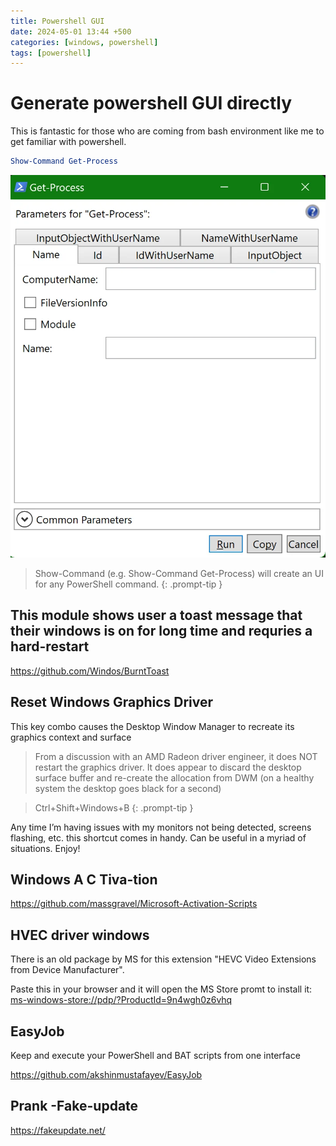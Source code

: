 ```yaml
---
title: Powershell GUI
date: 2024-05-01 13:44 +500
categories: [windows, powershell]
tags: [powershell]
---
```


# Generate powershell GUI directly 

This is fantastic for those who are coming from bash environment like me to get familiar with powershell.

```powershell
Show-Command Get-Process
```
![PowershellGUI](/assets/powershellgui.webp)

> Show-Command <any cmdlet> (e.g. Show-Command Get-Process) will create an UI for any PowerShell command.
{: .prompt-tip }

## This module shows user a toast message that their windows is on for long time and requries a hard-restart

<https://github.com/Windos/BurntToast>

## Reset Windows Graphics Driver

This key combo causes the Desktop Window Manager to recreate its graphics context and surface

>  From a discussion with an AMD Radeon driver engineer, it does NOT restart the graphics driver. It does appear to discard the desktop surface buffer and re-create the allocation from DWM (on a healthy system the desktop goes black for a second)

> Ctrl+Shift+Windows+B
{: .prompt-tip }

Any time I’m having issues with my monitors not being detected, screens flashing, etc. this shortcut comes in handy. Can be useful in a myriad of situations. Enjoy! 

## Windows A C Tiva-tion

<https://github.com/massgravel/Microsoft-Activation-Scripts>

## HVEC driver windows

There is an old package by MS for this extension "HEVC Video Extensions from Device Manufacturer".

Paste this in your browser and it will open the MS Store promt to install it:
<ms-windows-store://pdp/?ProductId=9n4wgh0z6vhq>

## EasyJob

Keep and execute your PowerShell and BAT scripts from one interface

<https://github.com/akshinmustafayev/EasyJob>

## Prank -Fake-update

<https://fakeupdate.net/>


